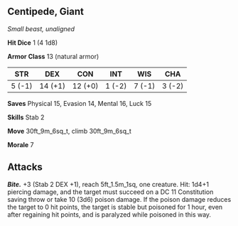 ## Centipede, Giant

*Small beast, unaligned*

**Hit Dice** 1 (4 1d8)

**Armor Class** 13 (natural armor)

| STR     | DEX     | CON     | INT     | WIS     | CHA     |
|---------|---------|---------|---------|---------|---------|
|  5 (-1) | 14 (+1) | 12 (+0) |  1 (-2) |  7 (-1) |  3 (-2) |

**Saves** Physical 15, Evasion 14, Mental 16, Luck 15

**Skills** Stab 2

**Move** 30ft_9m_6sq_t, climb 30ft_9m_6sq_t

**Morale** 7

## Attacks

***Bite.*** +3 (Stab 2 DEX +1), reach 5ft_1.5m_1sq, one creature. Hit: 1d4+1 piercing damage, and the target must succeed on a DC 11 Constitution saving throw or take 10 (3d6) poison damage. If the poison damage reduces the target to 0 hit points, the target is stable but poisoned for 1 hour, even after regaining hit points, and is paralyzed while poisoned in this way.


